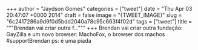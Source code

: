 
+++
author = "Jaydson Gomes"
categories = ["tweet"]
date = "Thu Apr 03 20:47:07 +0000 2014"
draft = false
image = "{TWEET_IMAGE}"
slug = "6c2417286a9d9f0d5bdd2040a78c95c663f4f02d"
tags = ["tweet"]
title = """Brendan vai criar outra f..."""
+++
Brendan vai criar outra fundação: GayZilla e um novo browser: MachoFox, o browser dos machos #supportBrendan ps: é uma piada
